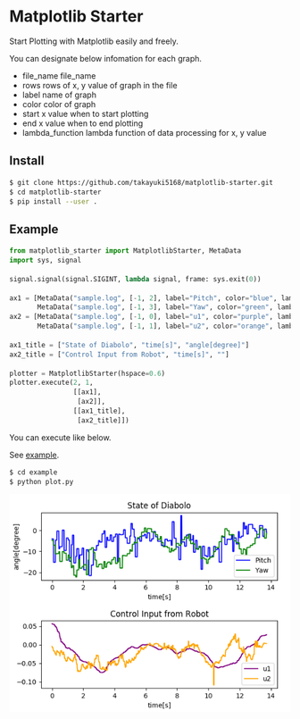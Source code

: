 Matplotlib Starter
=================

Start Plotting with Matplotlib easily and freely.

You can designate below infomation for each graph.
- file_name        file_name
- rows             rows of x, y value of graph in the file
- label            name of graph
- color            color of graph
- start            x value when to start plotting
- end              x value when to end plotting
- lambda_function  lambda function of data processing for x, y value

## Install
```bash
$ git clone https://github.com/takayuki5168/matplotlib-starter.git
$ cd matplotlib-starter
$ pip install --user .
```

## Example
```python
from matplotlib_starter import MatplotlibStarter, MetaData
import sys, signal

signal.signal(signal.SIGINT, lambda signal, frame: sys.exit(0))

ax1 = [MetaData("sample.log", [-1, 2], label="Pitch", color="blue", lambda_function=[lambda x:x/100., lambda x:x]),
       MetaData("sample.log", [-1, 3], label="Yaw", color="green", lambda_function=[lambda x:x/100., lambda x:x])]
ax2 = [MetaData("sample.log", [-1, 0], label="u1", color="purple", lambda_function=[lambda x:x/100., lambda x:x-0.7]),
       MetaData("sample.log", [-1, 1], label="u2", color="orange", lambda_function=[lambda x:x/100., lambda x:x*20])]

ax1_title = ["State of Diabolo", "time[s]", "angle[degree]"]
ax2_title = ["Control Input from Robot", "time[s]", ""]

plotter = MatplotlibStarter(hspace=0.6)
plotter.execute(2, 1,
                [[ax1],
                 [ax2]],
                [[ax1_title],
                 [ax2_title]])
```

You can execute like below.

See [example](https://github.com/takayuki5168/matplotlib-starter/example).

```bash
$ cd example
$ python plot.py
```

![Graph](https://github.com/takayuki5168/MatplotlibStarter/blob/master/example/image/sample.png)
